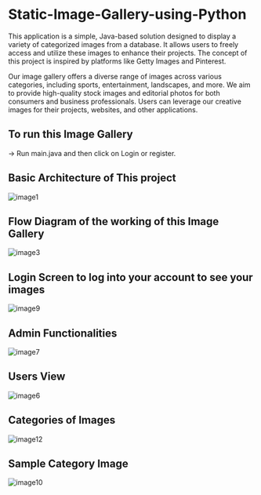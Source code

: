 # Static-Image-Gallery-using-Python
This application is a simple, Java-based solution designed to display a variety of categorized images from a database. It allows users to freely access and utilize these images to enhance their projects. The concept of this project is inspired by platforms like Getty Images and Pinterest.

Our image gallery offers a diverse range of images across various categories, including sports, entertainment, landscapes, and more. We aim to provide high-quality stock images and editorial photos for both consumers and business professionals. Users can leverage our creative images for their projects, websites, and other applications.
## To run this Image Gallery
-> Run main.java and then click on Login or register.

## Basic Architecture of This project
![image1](https://github.com/devkansara/Static-Image-Gallery-using-Java/assets/65404261/f1fd18b8-7c8b-419a-874b-a5a3c3788f6e)

## Flow Diagram of the working of this Image Gallery
![image3](https://github.com/devkansara/Static-Image-Gallery-using-Java/assets/65404261/bc64bbbf-c89f-4205-b898-65f711c95811)

## Login Screen to log into your account to see your images
![image9](https://github.com/devkansara/Static-Image-Gallery-using-Java/assets/65404261/988d412d-6f57-4c1c-b6ec-5327f3c46b27)

## Admin Functionalities 
![image7](https://github.com/devkansara/Static-Image-Gallery-using-Java/assets/65404261/30272548-9a5e-4760-b180-7d0c44237369)

## Users View
![image6](https://github.com/devkansara/Static-Image-Gallery-using-Java/assets/65404261/42b85e8c-c22f-4980-8794-5bfe473dc2b5)

## Categories of Images
![image12](https://github.com/devkansara/Static-Image-Gallery-using-Java/assets/65404261/73af76d5-491e-4e01-940f-647ec15afd1b)

## Sample Category Image
![image10](https://github.com/devkansara/Static-Image-Gallery-using-Java/assets/65404261/ac7f422b-c024-475b-9e12-2977b293c830)
